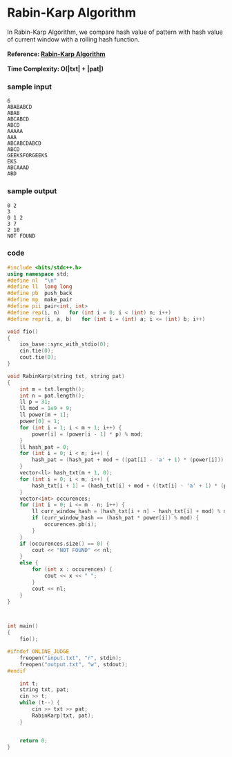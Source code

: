 # Rabin-Karp Algorithm
In Rabin-Karp Algorithm, we compare hash value of pattern with hash value of current window with a rolling hash function.
</br></br>
**Reference: [Rabin-Karp Algorithm](https://cp-algorithms.com/string/rabin-karp.html)**
</br></br>
**Time Complexity: O(|txt| + |pat|)**

### sample input
```
6
ABABABCD
ABAB
ABCABCD
ABCD
AAAAA
AAA
ABCABCDABCD
ABCD
GEEKSFORGEEKS
EKS
ABCAAAD
ABD
```

### sample output
```
0 2
3
0 1 2
3 7
2 10
NOT FOUND
```

### code
```cpp
#include <bits/stdc++.h>
using namespace std;
#define nl	"\n"
#define ll	long long
#define pb	push_back
#define mp	make_pair
#define pii	pair<int, int>
#define rep(i, n)	for (int i = 0; i < (int) n; i++)
#define repr(i, a, b)	for (int i = (int) a; i <= (int) b; i++)

void fio()
{
	ios_base::sync_with_stdio(0);
	cin.tie(0);
	cout.tie(0);
}

void RabinKarp(string txt, string pat)
{
	int m = txt.length();
	int n = pat.length();
	ll p = 31;
	ll mod = 1e9 + 9;
	ll power[m + 1];
	power[0] = 1;
	for (int i = 1; i < m + 1; i++) {
		power[i] = (power[i - 1] * p) % mod;
	}
	ll hash_pat = 0;
	for (int i = 0; i < n; i++) {
		hash_pat = (hash_pat + mod + ((pat[i] - 'a' + 1) * (power[i])) % mod) % mod;
	}
	vector<ll> hash_txt(m + 1, 0);
	for (int i = 0; i < m; i++) {
		hash_txt[i + 1] = (hash_txt[i] + mod + ((txt[i] - 'a' + 1) * (power[i])) % mod) % mod;
	}
	vector<int> occurences;
	for (int i = 0; i <= m - n; i++) {
		ll curr_window_hash = (hash_txt[i + n] - hash_txt[i] + mod) % mod;
		if (curr_window_hash == (hash_pat * power[i]) % mod) {
			occurences.pb(i);
		}
	}
	if (occurences.size() == 0) {
		cout << "NOT FOUND" << nl;
	}
	else {
		for (int x : occurences) {
			cout << x << " ";
		}
		cout << nl;
	}
}



int main()
{
	fio();

#ifndef ONLINE_JUDGE
	freopen("input.txt", "r", stdin);
	freopen("output.txt", "w", stdout);
#endif

	int t;
	string txt, pat;
	cin >> t;
	while (t--) {
		cin >> txt >> pat;
		RabinKarp(txt, pat);
	}


	return 0;
}
```
